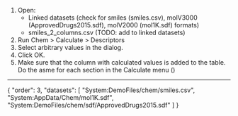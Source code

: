 1. Open:
   * Linked datasets (check for smiles (smiles.csv), molV3000 (ApprovedDrugs2015.sdf), molV2000 (mol1K.sdf) formats)
   * smiles_2_columns.csv (TODO: add to linked datasets)
1. Run Chem > Calculate > Descriptors 
2. Select arbitrary values in the dialog.
3. Click OK.
4. Make sure that the column with calculated values is added to the table.
Do the asme for each section in the Calculate menu ()
---
{
  "order": 3,
   "datasets": [
    "System:DemoFiles/chem/smiles.csv",
    "System:AppData/Chem/mol1K.sdf",
    "System:DemoFiles/chem/sdf/ApprovedDrugs2015.sdf"
  ]
}

